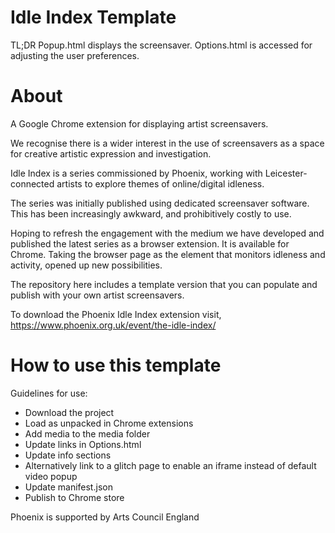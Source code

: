# Idle Index Template

TL;DR
Popup.html displays the screensaver.
Options.html is accessed for adjusting the user preferences.

# About
A Google Chrome extension for displaying artist screensavers.

We recognise there is a wider interest in the use of screensavers as a space for creative artistic expression and investigation.

Idle Index is a series commissioned by Phoenix, working with Leicester-connected artists to explore themes of online/digital idleness.

The series was initially published using dedicated screensaver software. This has been increasingly awkward, and prohibitively costly to use.

Hoping to refresh the engagement with the medium we have developed and published the latest series as a browser extension. It is available for Chrome. Taking the browser page as the element that monitors idleness and activity, opened up new possibilities.

The repository here includes a template version that you can populate and publish with your own artist screensavers.

To download the Phoenix Idle Index extension visit, https://www.phoenix.org.uk/event/the-idle-index/

# How to use this template
Guidelines for use:
* Download the project
* Load as unpacked in Chrome extensions
* Add media to the media folder
* Update links in Options.html
* Update info sections
* Alternatively link to a glitch page to enable an iframe instead of default video popup
* Update manifest.json
* Publish to Chrome store



Phoenix is supported by Arts Council England
